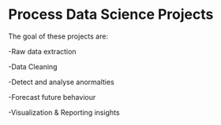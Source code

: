 # Process Data Science Projects

The goal of these projects are:

-Raw data extraction

-Data Cleaning

-Detect and analyse anormalties 

-Forecast future behaviour 

-Visualization & Reporting insights
